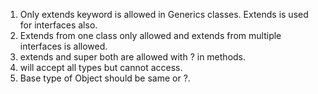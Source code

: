 1. Only extends keyword is allowed in Generics classes. Extends is used for interfaces also.
2. Extends from one class only allowed and extends from multiple interfaces is allowed.
3. extends and super both are allowed with ? in methods.
4. <?> will accept all types but cannot access.
5. Base type of Object should be same or ?.